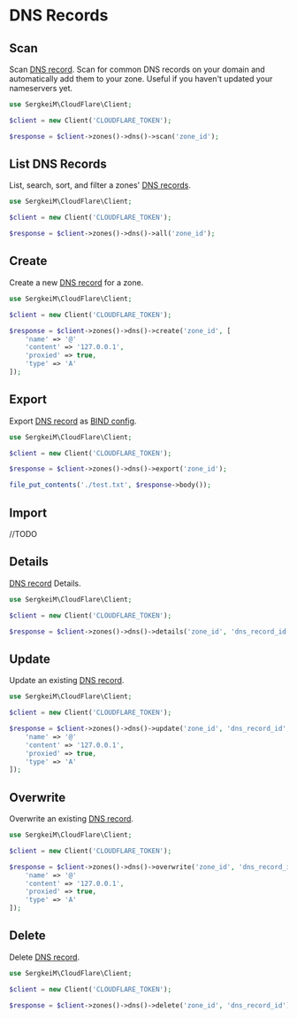 # DNS Records

## Scan

Scan [DNS record](https://developers.cloudflare.com/api/operations/dns-records-for-a-zone-scan-dns-records). Scan for common DNS records on your domain and automatically add them to your zone. Useful if you haven't updated your nameservers yet.

```php [php]
use SergkeiM\CloudFlare\Client;

$client = new Client('CLOUDFLARE_TOKEN');

$response = $client->zones()->dns()->scan('zone_id');
```

## List DNS Records

List, search, sort, and filter a zones' [DNS records](https://developers.cloudflare.com/api/operations/dns-records-for-a-zone-list-dns-records).

```php [php]
use SergkeiM\CloudFlare\Client;

$client = new Client('CLOUDFLARE_TOKEN');

$response = $client->zones()->dns()->all('zone_id');
```

## Create

Create a new [DNS record](https://developers.cloudflare.com/api/operations/dns-records-for-a-zone-create-dns-record) for a zone.

```php [php]
use SergkeiM\CloudFlare\Client;

$client = new Client('CLOUDFLARE_TOKEN');

$response = $client->zones()->dns()->create('zone_id', [
    'name' => '@'
    'content' => '127.0.0.1',
    'proxied' => true,
    'type' => 'A'
]);
```

## Export

Export [DNS record](https://developers.cloudflare.com/api/operations/dns-records-for-a-zone-export-dns-records) as [BIND config](https://en.wikipedia.org/wiki/Zone_file).

```php [php]
use SergkeiM\CloudFlare\Client;

$client = new Client('CLOUDFLARE_TOKEN');

$response = $client->zones()->dns()->export('zone_id');

file_put_contents('./test.txt', $response->body());
```

## Import

//TODO

## Details

[DNS record](https://developers.cloudflare.com/api/operations/dns-records-for-a-zone-dns-record-details) Details.

```php [php]
use SergkeiM\CloudFlare\Client;

$client = new Client('CLOUDFLARE_TOKEN');

$response = $client->zones()->dns()->details('zone_id', 'dns_record_id');
```

## Update

Update an existing [DNS record](https://developers.cloudflare.com/api/operations/dns-records-for-a-zone-patch-dns-record).

```php [php]
use SergkeiM\CloudFlare\Client;

$client = new Client('CLOUDFLARE_TOKEN');

$response = $client->zones()->dns()->update('zone_id', 'dns_record_id', [
    'name' => '@'
    'content' => '127.0.0.1',
    'proxied' => true,
    'type' => 'A'
]);
```

## Overwrite

Overwrite an existing [DNS record](https://developers.cloudflare.com/api/operations/dns-records-for-a-zone-update-dns-record).

```php [php]
use SergkeiM\CloudFlare\Client;

$client = new Client('CLOUDFLARE_TOKEN');

$response = $client->zones()->dns()->overwrite('zone_id', 'dns_record_id', [
    'name' => '@'
    'content' => '127.0.0.1',
    'proxied' => true,
    'type' => 'A'
]);
```

## Delete

Delete [DNS record](https://developers.cloudflare.com/api/operations/dns-records-for-a-zone-delete-dns-record).

```php [php]
use SergkeiM\CloudFlare\Client;

$client = new Client('CLOUDFLARE_TOKEN');

$response = $client->zones()->dns()->delete('zone_id', 'dns_record_id');
```